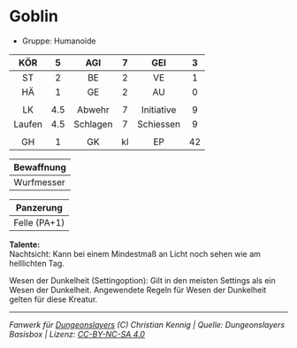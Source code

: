 # Goblin  
- Gruppe: Humanoide  

| KÖR | 5 | AGI | 7 | GEI | 3 |
| :-: | :-: | :-: | :-: | :-: | :-: |
| ST | 2 | BE | 2 | VE | 1 |
| HÄ | 1 | GE | 2 | AU | 0 |
|  |
| LK | 4.5 | Abwehr | 7 | Initiative | 9 |
| Laufen | 4.5 | Schlagen | 7 | Schiessen | 9 |
|  |
| GH | 1 | GK | kl | EP | 42 |

| Bewaffnung |
| --- |
| Wurfmesser |


| Panzerung |
| --- |
| Felle (PA+1) |


**Talente:**  
Nachtsicht: Kann bei einem Mindestmaß an Licht noch sehen wie am helllichten Tag.

Wesen der Dunkelheit (Settingoption): Gilt in den meisten Settings als ein Wesen der Dunkelheit. Angewendete Regeln für Wesen der Dunkelheit gelten für diese Kreatur.





___
*Fanwerk für [Dungeonslayers](https://www.dungeonslayers.net/) (C) Christian Kennig | Quelle: Dungeonslayers Basisbox | Lizenz: [CC-BY-NC-SA 4.0](https://creativecommons.org/licenses/by-nc-sa/4.0/deed.de)*